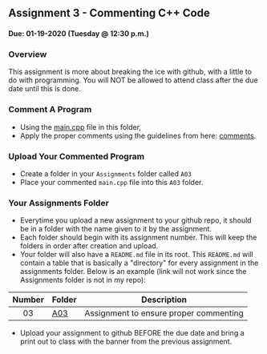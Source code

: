 ## Assignment 3 - Commenting C++ Code 
#### Due: 01-19-2020 (Tuesday @ 12:30 p.m.)

### Overview

This assignment is more about breaking the ice with github, with a little to do with programming. You will NOT be allowed to attend class after the due date until this is done. 

### Comment A Program

- Using the [main.cpp](./main.cpp) file in this folder, 
- Apply the proper comments using the guidelines from here: [comments](../../Resources/01-Comments/README.md).

### Upload Your Commented Program

- Create a folder in your `Assignments` folder called `A03` 
- Place your commented `main.cpp` file into this `A03` folder.


### Your Assignments Folder

- Everytime you upload a new assignment to your github repo, it should be in a folder with the name given to it by the assignment. 
- Each folder should begin with its assignment number. This will keep the folders in order after creation and upload.
- Your folder will also have a `README.md` file in its root. This `README.md` will contain a table that is basically a "directory" for every assignment in the assignments folder. Below is an example (link will not work since the Assignments folder is not in my repo):

| Number | Folder                   | Description                            |
| :----: | ------------------------ | -------------------------------------- |
|   03   | [A03](./Assignments/A03) | Assignment to ensure proper commenting |


- Upload your assignment to github BEFORE the due date and bring a print out to class with the banner from the previous assignment. 
